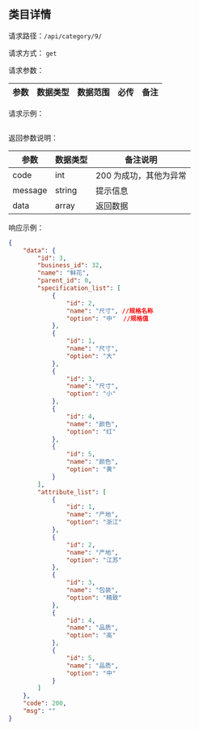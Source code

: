 ## 类目详情


请求路径：`/api/category/9/`

请求方式： `get`

请求参数： 

| 参数      | 数据类型 | 数据范围 | 必传 | 备注                                             |
| --------- | -------- | -------- | ---- | ------------------------------------------------ |



请求示例：

```

```



返回参数说明：

| 参数    | 数据类型 | 备注说明               |
| ------- | -------- | ---------------------- |
| code    | int      | 200 为成功，其他为异常 |
| message | string   | 提示信息               |
| data    | array    | 返回数据               |

响应示例：

```json
{
    "data": {
        "id": 3,
        "business_id": 32,
        "name": "鲜花",
        "parent_id": 0,
        "specification_list": [
            {
                "id": 2,
                "name": "尺寸", //规格名称
                "option": "中"  //规格值
            },
            {
                "id": 1,
                "name": "尺寸",
                "option": "大"
            },
            {
                "id": 3,
                "name": "尺寸",
                "option": "小"
            },
            {
                "id": 4,
                "name": "颜色",
                "option": "红"
            },
            {
                "id": 5,
                "name": "颜色",
                "option": "黄"
            }
        ],
        "attribute_list": [
            {
                "id": 1,
                "name": "产地",
                "option": "浙江"
            },
            {
                "id": 2,
                "name": "产地",
                "option": "江苏"
            },
            {
                "id": 3,
                "name": "包装",
                "option": "精致"
            },
            {
                "id": 4,
                "name": "品质",
                "option": "高"
            },
            {
                "id": 5,
                "name": "品质",
                "option": "中"
            }
        ]
    },
    "code": 200,
    "msg": ""
}
```